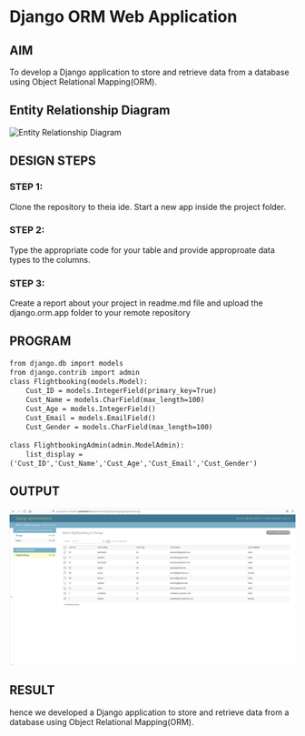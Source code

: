 # Django ORM Web Application

## AIM
To develop a Django application to store and retrieve data from a database using Object Relational Mapping(ORM).

## Entity Relationship Diagram
![Entity Relationship Diagram](./images/ERdiagram2.png)

## DESIGN STEPS

### STEP 1:
Clone the repository to theia ide. Start a new app inside the project folder. 

### STEP 2:
Type the appropriate code for your table and provide approproate data types to the columns.

### STEP 3:
Create a report about your project in readme.md file and upload the django.orm.app folder to your remote repository

## PROGRAM

```
from django.db import models
from django.contrib import admin
class Flightbooking(models.Model):
    Cust_ID = models.IntegerField(primary_key=True)
    Cust_Name = models.CharField(max_length=100)
    Cust_Age = models.IntegerField()
    Cust_Email = models.EmailField()
    Cust_Gender = models.CharField(max_length=100)

class FlightbookingAdmin(admin.ModelAdmin):
    list_display = ('Cust_ID','Cust_Name','Cust_Age','Cust_Email','Cust_Gender')
```

## OUTPUT
![OUTPUT](./images/django3.png)


## RESULT
hence we developed a Django application to store and retrieve data from a database using Object Relational Mapping(ORM).
